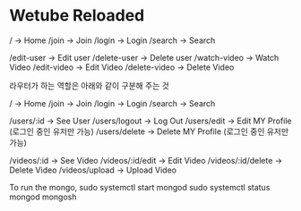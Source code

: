 # Wetube Reloaded

/ -> Home
/join -> Join
/login -> Login
/search -> Search


/edit-user -> Edit user
/delete-user -> Delete user
/watch-video -> Watch Video
/edit-video -> Edit Video
/delete-video -> Delete Video

라우터가 하는 역할은 아래와 같이 구분해 주는 것

/ -> Home
/join -> Join
/login -> Login
/search -> Search

/users/:id -> See User
/users/logout -> Log Out
/users/edit -> Edit MY Profile (로그인 중인 유저만 가능)
/users/delete -> Delete MY Profile (로그인 중인 유저만 가능)

/videos/:id -> See Video
/videos/:id/edit -> Edit Video
/videos/:id/delete -> Delete Video
/videos/upload -> Upload Video

To run the mongo,
sudo systemctl start mongod
sudo systemctl status mongod
mongosh